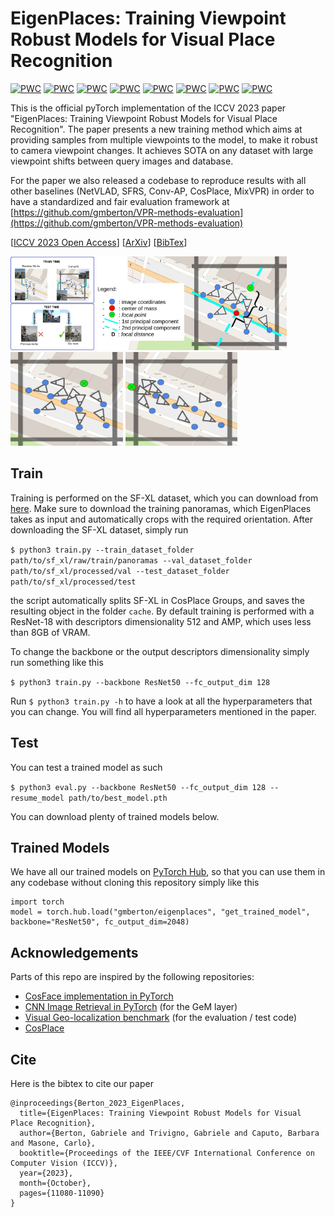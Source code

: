 
# EigenPlaces: Training Viewpoint Robust Models for Visual Place Recognition

[![PWC](https://img.shields.io/endpoint.svg?url=https://paperswithcode.com/badge/eigenplaces-training-viewpoint-robust-models/visual-place-recognition-on-amstertime)](https://paperswithcode.com/sota/visual-place-recognition-on-amstertime?p=eigenplaces-training-viewpoint-robust-models)
[![PWC](https://img.shields.io/endpoint.svg?url=https://paperswithcode.com/badge/eigenplaces-training-viewpoint-robust-models/visual-place-recognition-on-eynsham)](https://paperswithcode.com/sota/visual-place-recognition-on-eynsham?p=eigenplaces-training-viewpoint-robust-models)
[![PWC](https://img.shields.io/endpoint.svg?url=https://paperswithcode.com/badge/eigenplaces-training-viewpoint-robust-models/visual-place-recognition-on-pittsburgh-30k)](https://paperswithcode.com/sota/visual-place-recognition-on-pittsburgh-30k?p=eigenplaces-training-viewpoint-robust-models)
[![PWC](https://img.shields.io/endpoint.svg?url=https://paperswithcode.com/badge/eigenplaces-training-viewpoint-robust-models/visual-place-recognition-on-san-francisco)](https://paperswithcode.com/sota/visual-place-recognition-on-san-francisco?p=eigenplaces-training-viewpoint-robust-models)
[![PWC](https://img.shields.io/endpoint.svg?url=https://paperswithcode.com/badge/eigenplaces-training-viewpoint-robust-models/visual-place-recognition-on-sf-xl-test-v1)](https://paperswithcode.com/sota/visual-place-recognition-on-sf-xl-test-v1?p=eigenplaces-training-viewpoint-robust-models)
[![PWC](https://img.shields.io/endpoint.svg?url=https://paperswithcode.com/badge/eigenplaces-training-viewpoint-robust-models/visual-place-recognition-on-tokyo247)](https://paperswithcode.com/sota/visual-place-recognition-on-tokyo247?p=eigenplaces-training-viewpoint-robust-models)
[![PWC](https://img.shields.io/endpoint.svg?url=https://paperswithcode.com/badge/eigenplaces-training-viewpoint-robust-models/visual-place-recognition-on-pittsburgh-250k)](https://paperswithcode.com/sota/visual-place-recognition-on-pittsburgh-250k?p=eigenplaces-training-viewpoint-robust-models)
[![PWC](https://img.shields.io/endpoint.svg?url=https://paperswithcode.com/badge/eigenplaces-training-viewpoint-robust-models/visual-place-recognition-on-sf-xl-test-v2)](https://paperswithcode.com/sota/visual-place-recognition-on-sf-xl-test-v2?p=eigenplaces-training-viewpoint-robust-models)

This is the official pyTorch implementation of the ICCV 2023 paper "EigenPlaces: Training Viewpoint Robust Models for Visual Place Recognition".
The paper presents a new training method which aims at providing samples from multiple viewpoints to the model, to make it robust to camera viewpoint changes. It achieves SOTA on any dataset with large viewpoint shifts between query images and database.

For the paper we also released a codebase to reproduce results with all other baselines (NetVLAD, SFRS, Conv-AP, CosPlace, MixVPR) in order to have a standardized and fair evaluation framework at [https://github.com/gmberton/VPR-methods-evaluation](https://github.com/gmberton/VPR-methods-evaluation)

[[ICCV 2023 Open Access](https://openaccess.thecvf.com/content/ICCV2023/html/Berton_EigenPlaces_Training_Viewpoint_Robust_Models_for_Visual_Place_Recognition_ICCV_2023_paper.html)] [[ArXiv](https://arxiv.org/abs/2308.10832)] [[BibTex](https://github.com/gmberton/EigenPlaces#cite)]

<p float="left">
  <img src="https://github.com/gmberton/gmberton.github.io/blob/main/assets/EigenPlaces/teaser.jpg" height="150" />
  <img src="https://github.com/gmberton/gmberton.github.io/blob/main/assets/EigenPlaces/eigen_map.jpg" height="150" /> 
  <img src="https://github.com/gmberton/gmberton.github.io/blob/main/assets/EigenPlaces/lateral_loss.png" height="150" />
  <img src="https://github.com/gmberton/gmberton.github.io/blob/main/assets/EigenPlaces/frontal_loss.png" height="150" />
</p>


## Train
Training is performed on the SF-XL dataset, which you can download from [here](https://github.com/gmberton/CosPlace). Make sure to download the training panoramas, which EigenPlaces takes as input and automatically crops with the required orientation.
After downloading the SF-XL dataset, simply run 

`$ python3 train.py --train_dataset_folder path/to/sf_xl/raw/train/panoramas --val_dataset_folder path/to/sf_xl/processed/val --test_dataset_folder path/to/sf_xl/processed/test`

the script automatically splits SF-XL in CosPlace Groups, and saves the resulting object in the folder `cache`.
By default training is performed with a ResNet-18 with descriptors dimensionality 512 and AMP, which uses less than 8GB of VRAM.

To change the backbone or the output descriptors dimensionality simply run something like this

`$ python3 train.py --backbone ResNet50 --fc_output_dim 128`

Run `$ python3 train.py -h` to have a look at all the hyperparameters that you can change. You will find all hyperparameters mentioned in the paper.

## Test
You can test a trained model as such

`$ python3 eval.py --backbone ResNet50 --fc_output_dim 128 --resume_model path/to/best_model.pth`

You can download plenty of trained models below.

## Trained Models

We have all our trained models on [PyTorch Hub](https://pytorch.org/docs/stable/hub.html), so that you can use them in any codebase without cloning this repository simply like this
```
import torch
model = torch.hub.load("gmberton/eigenplaces", "get_trained_model", backbone="ResNet50", fc_output_dim=2048)
```


## Acknowledgements
Parts of this repo are inspired by the following repositories:
- [CosFace implementation in PyTorch](https://github.com/MuggleWang/CosFace_pytorch/blob/master/layer.py)
- [CNN Image Retrieval in PyTorch](https://github.com/filipradenovic/cnnimageretrieval-pytorch) (for the GeM layer)
- [Visual Geo-localization benchmark](https://github.com/gmberton/deep-visual-geo-localization-benchmark) (for the evaluation / test code)
- [CosPlace](https://github.com/gmberton/EigenPlaces)

## Cite
Here is the bibtex to cite our paper
```
@inproceedings{Berton_2023_EigenPlaces,
  title={EigenPlaces: Training Viewpoint Robust Models for Visual Place Recognition},
  author={Berton, Gabriele and Trivigno, Gabriele and Caputo, Barbara and Masone, Carlo},
  booktitle={Proceedings of the IEEE/CVF International Conference on Computer Vision (ICCV)},
  year={2023},
  month={October},
  pages={11080-11090}
}
```

